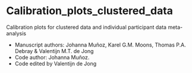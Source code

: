 # Calibration_plots_clustered_data
Calibration plots for clustered data and individual participant data meta-analysis

- Manuscript authors: Johanna Muñoz, Karel G.M. Moons, Thomas P.A. Debray & Valentijn M.T. de Jong
- Code author: Johanna Muñoz. 
- Code edited by Valentijn de Jong
